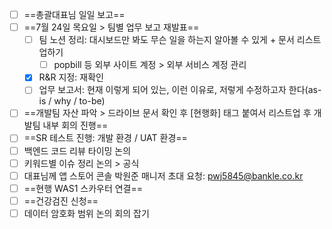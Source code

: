 - [ ] ==총괄대표님 일일 보고==
- [ ] ==7월 24일 목요일 > 팀별 업무 보고 재발표==
	- [ ] 팀 노션 정리: 대시보드만 봐도 무슨 일을 하는지 알아볼 수 있게 + 문서 리스트업하기
		- [ ] popbill 등 외부 사이트 계정 > 외부 서비스 계정 관리
	- [x] R&R 지정: 재확인
	- [ ] 업무 보고서: 현재 이렇게 되어 있는, 이런 이유로, 저렇게 수정하고자 한다(as-is / why / to-be)
- [ ] ==개발팀 자산 파악 > 드라이브 문서 확인 후 [현행화] 태그 붙여서 리스트업 후 개발팀 내부 회의 진행==
- [ ] ==SR 테스트 진행: 개발 환경 / UAT 환경==
- [ ] 백엔드 코드 리뷰 타이밍 논의
- [ ] 키워드별 이슈 정리 논의 > 공식
- [ ] 대표님께 앱 스토어 콘솔 박원준 매니저 초대 요청: pwj5845@bankle.co.kr
- [ ] ==현행 WAS1 스카우터 연결==
- [ ] ==건강검진 신청==
- [ ] 데이터 암호화 범위 논의 회의 잡기